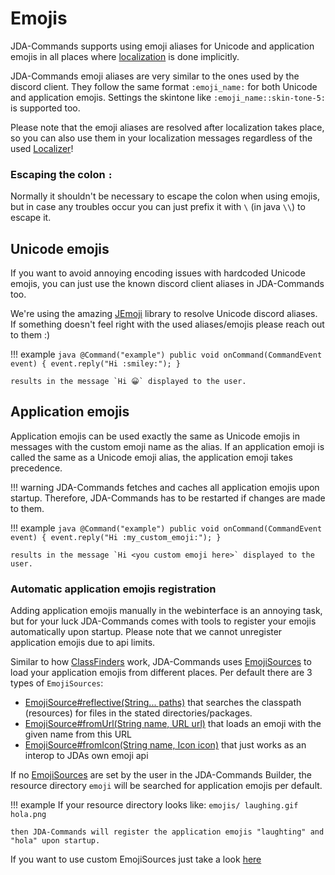 # Emojis
JDA-Commands supports using emoji aliases for Unicode and application emojis in all places where [localization](../localization.md#implicit-localization) is done implicitly.

JDA-Commands emoji aliases are very similar to the ones used by the discord client. 
They follow the same format `:emoji_name:` for both Unicode and application emojis. 
Settings the skintone like `:emoji_name::skin-tone-5:` is supported too.

Please note that the emoji aliases are resolved after localization takes place, so you can also use them in your
localization messages regardless of the used [Localizer](https://kaktushose.github.io/jda-commands/javadocs/4/io.github.kaktushose.jda.commands.core/com/github/kaktushose/jda/commands/i18n/Localizer.html)!

### Escaping the colon `:`
Normally it shouldn't be necessary to escape the colon when using emojis, but in case any troubles occur you can 
just prefix it with `\` (in java `\\`) to escape it.

## Unicode emojis
If you want to avoid annoying encoding issues with hardcoded Unicode emojis, you can just use the known discord
client aliases in JDA-Commands too.

We're using the amazing [JEmoji](https://github.com/felldo/jemoji) library to resolve Unicode discord aliases. 
If something doesn't feel right with the used aliases/emojis please reach out to them :)

!!! example
    ```java
    @Command("example")
    public void onCommand(CommandEvent event) {
        event.reply("Hi :smiley:");
    }
    ```
    
    results in the message `Hi 😀` displayed to the user.

## Application emojis
Application emojis can be used exactly the same as Unicode emojis in messages with the custom emoji name as the alias.
If an application emoji is called the same as a Unicode emoji alias, the application emoji takes precedence.

!!! warning
    JDA-Commands fetches and caches all application emojis upon startup. Therefore, JDA-Commands has to be restarted
    if changes are made to them.

!!! example
    ```java
    @Command("example")
    public void onCommand(CommandEvent event) {
        event.reply("Hi :my_custom_emoji:");
    }
    ```

    results in the message `Hi <you custom emoji here>` displayed to the user.

### Automatic application emojis registration
Adding application emojis manually in the webinterface is an annoying task, but for your luck JDA-Commands comes with tools
to register your emojis automatically upon startup. Please note that we cannot unregister application emojis due to api limits. 

Similar to how [ClassFinders](reflection.md#classfinder) work, JDA-Commands uses [EmojiSources](reflection.md#emojisource)
to load your application emojis from different places. Per default there are 3 types of `EmojiSources`:

- [EmojiSource#reflective(String... paths)](https://kaktushose.github.io/jda-commands/javadocs/4/io.github.kaktushose.jda.commands.core/com/github/kaktushose/jda/commands/message/emoji/EmojiSource.html#reflective(java.lang.String...))
  that searches the classpath (resources) for files in the stated directories/packages.
- [EmojiSource#fromUrl(String name, URL url)](https://kaktushose.github.io/jda-commands/javadocs/4/io.github.kaktushose.jda.commands.core/com/github/kaktushose/jda/commands/message/emoji/EmojiSource.html#fromUrl(java.langString,java.net.URL))
  that loads an emoji with the given name from this URL
- [EmojiSource#fromIcon(String name, Icon icon)](https://kaktushose.github.io/jda-commands/javadocs/4/io.github.kaktushose.jda.commands.core/com/github/kaktushose/jda/commands/message/emoji/EmojiSource.html#fromIcon(java.lang.String,net.dv8tion.jda.api.entities.Icon))
  that just works as an interop to JDAs own emoji api

If no [EmojiSources](reflection.md#emojisource) are set by the user in the JDA-Commands Builder, the resource directory `emoji` will be searched for application emojis per default.

!!! example
    If your resource directory looks like:
    ```
    emojis/
        laughing.gif
        hola.png
    ```
    
    then JDA-Commands will register the application emojis "laughting" and "hola" upon startup.

If you want to use custom EmojiSources just take a look [here](reflection.md#emojisource)
    